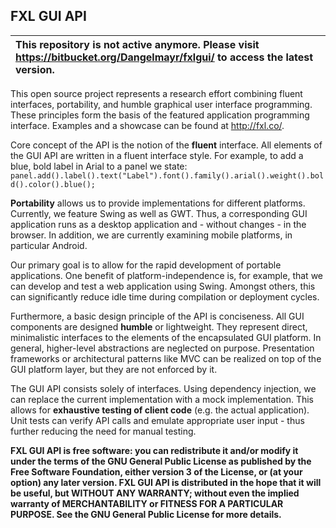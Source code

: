 ## FXL GUI API ##

| **This repository is not active anymore. Please visit** https://bitbucket.org/Dangelmayr/fxlgui/ **to access the latest version.** |
|:-----------------------------------------------------------------------------------------------------------------------------------|

This open source project represents a research effort combining fluent interfaces, portability, and humble graphical user interface programming. These principles form the basis of the featured application programming interface.
Examples and a showcase can be found at http://fxl.co/.

Core concept of the API is the notion of the **fluent** interface. All elements of the GUI API are written in a fluent interface style. For example, to add a blue, bold label in Arial to a panel we state: `panel.add().label().text("Label").font().family().arial().weight().bold().color().blue();`

**Portability** allows us to provide implementations for different platforms. Currently, we feature Swing as well as GWT. Thus, a corresponding GUI application runs as a desktop application and - without changes - in the browser. In addition, we are currently examining mobile platforms, in particular Android.

Our primary goal is to allow for the rapid development of portable applications. One benefit of platform-independence is, for example, that we can develop and test a web application using Swing. Amongst others, this can significantly reduce idle time during compilation or deployment cycles.

Furthermore, a basic design principle of the API is conciseness. All GUI components are designed **humble** or lightweight. They represent direct, minimalistic interfaces to the elements of the encapsulated GUI platform. In general, higher-level abstractions are neglected on purpose. Presentation frameworks or architectural patterns like MVC can be realized on top of the GUI platform layer, but they are not enforced by it.

The GUI API consists solely of interfaces. Using dependency injection, we can replace the current implementation with a mock implementation. This allows for **exhaustive testing of client code** (e.g. the actual application). Unit tests can verify API calls and emulate appropriate user input - thus further reducing the need for manual testing.

**FXL GUI API is free software: you can redistribute it and/or modify it under the terms of the GNU General Public License as published by the Free Software Foundation, either version 3 of the License, or (at your option) any later version. FXL GUI API is distributed in the hope that it will be useful, but WITHOUT ANY WARRANTY; without even the implied warranty of MERCHANTABILITY or FITNESS FOR A PARTICULAR PURPOSE. See the GNU General Public License for more details.**